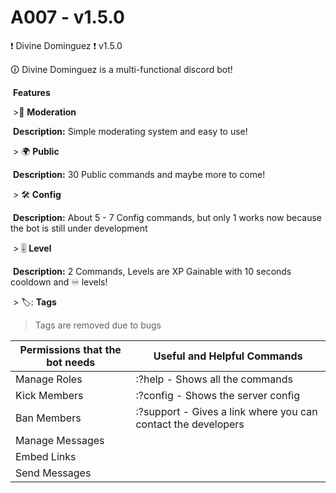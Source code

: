 # A007 - v1.5.0
❗ Divine Dominguez ❗ v1.5.0
​

🛈 Divine Dominguez is a multi-functional discord bot!

​
**Features**

​
&gt;🔨 __**Moderation**__

​
**Description:** Simple moderating system and easy to use!

​
&gt; 🌍 __**Public**__

​
**Description:** 30 Public commands and maybe more to come!

​
&gt; 🛠️ __**Config**__

​
**Description:** About 5 - 7 Config commands, but only 1 works now because the bot is still under development

​
&gt; 🎚️ __**Level**__

​
**Description:** 2 Commands, Levels are XP Gainable with 10 seconds cooldown and ♾️ levels! 

​
&gt; 🏷️: __**Tags**__
​
> Tags are removed due to bugs 
​

| Permissions that the bot needs  | Useful and Helpful Commands | 
| ------------------------------  | --------------------------- |
| Manage Roles                    | :?help - Shows all the commands  |
| Kick Members                    | :?config - Shows the server config |
| Ban Members                     | :?support - Gives a link where you can contact the developers |
| Manage Messages |
| Embed Links | 
| Send Messages | 
